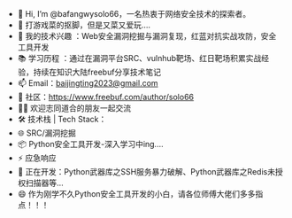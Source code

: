- 👋 Hi, I’m @bafangwysolo66，一名热衷于网络安全技术的探索者。
- 🌱 打游戏菜的抠脚，但是又菜又爱玩....
- 🎯 我的技术兴趣 ：Web安全漏洞挖掘与漏洞复现，红蓝对抗实战攻防，安全工具开发
- 📚 学习历程 ：通过在漏洞平台SRC、vulnhub靶场、红日靶场积累实战经验，持续在知识大陆freebuf分享技术笔记
- 📫 Email：baijingting2023@gmail.com
- 💬 社区：https://www.freebuf.com/author/solo66
- 👯‍♀️ 欢迎志同道合的朋友一起交流
- 🛠  技术栈 | Tech Stack：
- 🌐 SRC/漏洞挖掘
- 📦 Python安全工具开发-深入学习中ing....
- ⚡ 应急响应
- 🔧 正在开发：Python武器库之SSH服务暴力破解、Python武器库之Redis未授权扫描器等...
- 😄 作为刚学不久Python安全工具开发的小白，请各位师傅大佬们多多指点！！！
